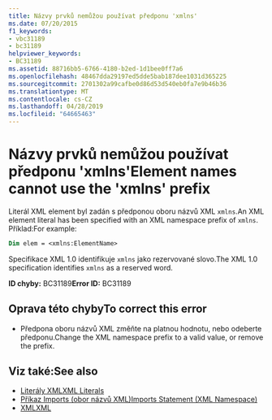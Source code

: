 ```yaml
---
title: Názvy prvků nemůžou používat předponu 'xmlns'
ms.date: 07/20/2015
f1_keywords:
- vbc31189
- bc31189
helpviewer_keywords:
- BC31189
ms.assetid: 88716bb5-6766-4180-b2ed-1d1bee0ff7a6
ms.openlocfilehash: 48467dda29197ed5dde5bab187dee1031d365225
ms.sourcegitcommit: 2701302a99cafbe0d86d53d540eb0fa7e9b46b36
ms.translationtype: MT
ms.contentlocale: cs-CZ
ms.lasthandoff: 04/28/2019
ms.locfileid: "64665463"
---
```

# <a name="element-names-cannot-use-the-xmlns-prefix"></a><span data-ttu-id="185a1-102">Názvy prvků nemůžou používat předponu 'xmlns'</span><span class="sxs-lookup"><span data-stu-id="185a1-102">Element names cannot use the 'xmlns' prefix</span></span>
<span data-ttu-id="185a1-103">Literál XML element byl zadán s předponou oboru názvů XML `xmlns`.</span><span class="sxs-lookup"><span data-stu-id="185a1-103">An XML element literal has been specified with an XML namespace prefix of `xmlns`.</span></span> <span data-ttu-id="185a1-104">Příklad:</span><span class="sxs-lookup"><span data-stu-id="185a1-104">For example:</span></span>  
  
```vb  
Dim elem = <xmlns:ElementName>  
```  
  
 <span data-ttu-id="185a1-105">Specifikace XML 1.0 identifikuje `xmlns` jako rezervované slovo.</span><span class="sxs-lookup"><span data-stu-id="185a1-105">The XML 1.0 specification identifies `xmlns` as a reserved word.</span></span>  
  
 <span data-ttu-id="185a1-106">**ID chyby:** BC31189</span><span class="sxs-lookup"><span data-stu-id="185a1-106">**Error ID:** BC31189</span></span>  
  
## <a name="to-correct-this-error"></a><span data-ttu-id="185a1-107">Oprava této chyby</span><span class="sxs-lookup"><span data-stu-id="185a1-107">To correct this error</span></span>  
  
- <span data-ttu-id="185a1-108">Předpona oboru názvů XML změňte na platnou hodnotu, nebo odeberte předponu.</span><span class="sxs-lookup"><span data-stu-id="185a1-108">Change the XML namespace prefix to a valid value, or remove the prefix.</span></span>  
  
## <a name="see-also"></a><span data-ttu-id="185a1-109">Viz také:</span><span class="sxs-lookup"><span data-stu-id="185a1-109">See also</span></span>

- [<span data-ttu-id="185a1-110">Literály XML</span><span class="sxs-lookup"><span data-stu-id="185a1-110">XML Literals</span></span>](../../visual-basic/language-reference/xml-literals/index.md)
- [<span data-ttu-id="185a1-111">Příkaz Imports (obor názvů XML)</span><span class="sxs-lookup"><span data-stu-id="185a1-111">Imports Statement (XML Namespace)</span></span>](../../visual-basic/language-reference/statements/imports-statement-xml-namespace.md)
- [<span data-ttu-id="185a1-112">XML</span><span class="sxs-lookup"><span data-stu-id="185a1-112">XML</span></span>](../../visual-basic/programming-guide/language-features/xml/index.md)
